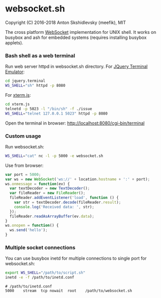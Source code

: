 # websocket.sh

Copyright (C) 2016-2018 Anton Skshidlevsky (meefik), MIT

The cross platform [WebSocket](https://tools.ietf.org/html/rfc6455) implementation for UNIX shell. It works on busybox and ash for embedded systems (requires installing busybox applets).

### Bash shell as a web terminal

Run web server httpd in websocket.sh directory. For [JQuery Terminal Emulator](http://terminal.jcubic.pl):
```sh
cd jquery.terminal
WS_SHELL="sh" httpd -p 8080
```
For [xterm.js](https://github.com/sourcelair/xterm.js):
```sh
cd xterm.js
telnetd -p 5023 -l "/bin/sh" -f ./issue
WS_SHELL="telnet 127.0.0.1 5023" httpd -p 8080
```
Open the terminal in browser: [http://localhost:8080/cgi-bin/terminal](http://localhost:8080/cgi-bin/terminal)

### Custom usage

Run websocket.sh:
```sh
WS_SHELL="cat" nc -l -p 5000 -e websocket.sh
```
Use from browser:
```js
var port = 5000;
var ws = new WebSocket('ws://' + location.hostname + ':' + port);
ws.onmessage = function(ev) {
  var textDecoder = new TextDecoder();
  var fileReader = new FileReader();
  fileReader.addEventListener('load', function () {
    var str = textDecoder.decode(fileReader.result);
    console.log('Received data: ', str);
  });
  fileReader.readAsArrayBuffer(ev.data);
}
ws.onopen = function() {
  ws.send('hello');
}
```

### Multiple socket connections

You can use busybox inetd for multiple connections to single port for websocket.sh:
```sh
export WS_SHELL="/path/to/script.sh"
inetd -e -f /path/to/inetd.conf
```
```
# /path/to/inetd.conf
5000	stream	tcp	nowait	root	/path/to/websocket.sh
```
